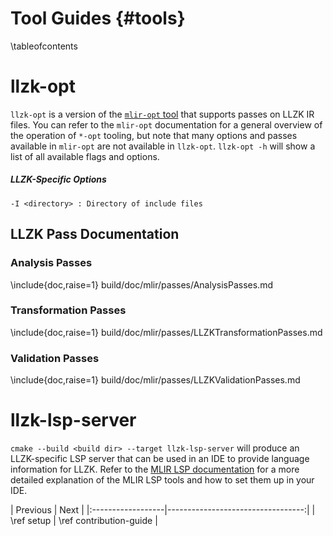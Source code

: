 # Tool Guides {#tools}

\tableofcontents

# llzk-opt

`llzk-opt` is a version of the [`mlir-opt` tool](https://mlir.llvm.org/docs/Tutorials/MlirOpt/) that supports
passes on LLZK IR files. You can refer to the `mlir-opt` documentation for a general
overview of the operation of `*-opt` tooling, but note that many options and passes
available in `mlir-opt` are not available in `llzk-opt`.
`llzk-opt -h` will show a list of all available flags and options.

##### LLZK-Specific Options
```
-I <directory> : Directory of include files
```

## LLZK Pass Documentation

### Analysis Passes

\include{doc,raise=1} build/doc/mlir/passes/AnalysisPasses.md

### Transformation Passes

\include{doc,raise=1} build/doc/mlir/passes/LLZKTransformationPasses.md

### Validation Passes

\include{doc,raise=1} build/doc/mlir/passes/LLZKValidationPasses.md

# llzk-lsp-server

`cmake --build <build dir> --target llzk-lsp-server` will produce an LLZK-specific
LSP server that can be used in an IDE to provide language information for LLZK.
Refer to the [MLIR LSP documentation](https://mlir.llvm.org/docs/Tools/MLIRLSP/) for
a more detailed explanation of the MLIR LSP tools and how to set them up in your IDE.

<div class="section_buttons">
| Previous          |                              Next |
|:------------------|----------------------------------:|
| \ref setup | \ref contribution-guide |
</div>
